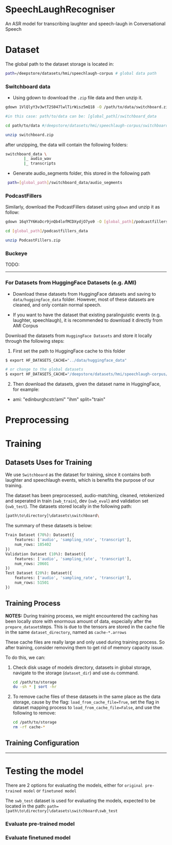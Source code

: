 # SpeechLaughRecogniser
An ASR model for transcribing laughter and speech-laugh in Conversational Speech

# Dataset
The global path to the dataset storage is located in:
```bash
path=/deepstore/datasets/hmi/speechlaugh-corpus # global data path
```

### Switchboard data

- Using gdown to download the `.zip` file data and then unzip it.

```bash
gdown 1VlQlyY3v3wtT2S047lwlTirWisz5mQ18 -O /path/to/data/switchboard.zip

#in this case: path/to/data can be: [global_path]/switchboard_data 

cd path/to/data #/deepstore/datasets/hmi/speechlaugh-corpus/switchboard_data

unzip switchboard.zip
```
after unzipping, the data will contain the following folders:
```bash
switchboard_data \
        |_ audio_wav
        |_ transcripts
```

- Generate audio_segments folder, this stored in the following path
```bash
 path=[global_path]/switchboard_data/audio_segments
```

### PodcastFillers
Similarly, download the PodcastFillers dataset using `gdown` and unzip it as follow:
```bash
gdown 16qY7Y6KoDcr9jnQb4lofMCDXydjO7yo9 -O [global_path]/podcastfillers_data/PodcastFillers.zip

cd [global_path]/podcastfillers_data

unzip PodcastFillers.zip
```
### Buckeye
TODO:

---


<!-- ### VocalSound
- Download the dataset from [VocalSound](https://www.dropbox.com/s/c5ace70qh1vbyzb/vs_release_16k.zip?dl=1) and save it to `path/to/data/vocalsound_data` folder

```bash
wget -O vocalsound_16k.zip https://www.dropbox.com/s/c5ace70qh1vbyzb/vs_release_16k.zip?dl=1

#path=/deepstore/datasets/hmi/speechlaugh-corpus/vocalsound_data

unzip vocalsound_16k.zip
```
- The path to the data would be:
```bash
path=/deepstore/datasets/hmi/speechlaugh-corpus/vocalsound_data/audio_16k
``` -->

### For Datasets from HuggingFace Datasets (e.g. AMI)
- Download these datasets from HuggingFace datasets and saving to `data/huggingface_data` folder. However, most of these datasets are cleaned, and only contain normal speech.

- If you want to have the dataset that existing paralinguistic events (e.g. laughter, speechlaugh), it is recommended to download it directly from AMI Corpus

Download the datasets from `HuggingFace Datasets` and store it locally through the following steps:

1. First set the path to HuggingFace cache to this folder
```bash
$ export HF_DATASETS_CACHE="../data/huggingface_data"

# or change to the global datasets
$ export HF_DATASETS_CACHE="/deepstore/datasets/hmi/speechlaugh-corpus/huggingface_data"

```

2. Then download the datasets, given the dataset name in HuggingFace, for example:
- ami: "edinburghcstr/ami" "ihm" split="train"

# Preprocessing

<!-- 3 seperate datasets, corresponding to 3 types of token using for training and evaluation, they are:
- `switchboard_speech`
```bash
path=/deepstore/datasets/hmi/speechlaugh-corpus/switchboard_data/swb
```

- `switchboard_laugh`
```python
path=/deepstore/datasets/hmi/speechlaugh-corpus/switchboard_data/swb_laugh

"Laughter dataset with `intext = True`": Dataset({
    features: ['audio', 'sampling_rate', 'transcript'],
    num_rows: 6900
})
```

- `switchboard_speechlaugh`
```python
path=/deepstore/datasets/hmi/speechlaugh-corpus/switchboard_data/swb_speechlaugh

"Speech-laugh dataset": Dataset({
    features: ['audio', 'sampling_rate', 'transcript'],
    num_rows: 7672
})
``` -->

# Training

## Datasets Uses for Training

We use `Switchboard` as the dataset for training, since it contains both laughter and speechlaugh events, which is benefits the purpose of our training.

The dataset has been preprocessed, audio-matching, cleaned, retokenized and seperated in train (`swb_train`), dev (`swb_eval`) and validation set (`swb_test`). The datasets stored locally in the following path:
```bash
[path\to\directory]\datasets\switchboard\
```

The summary of these datasets is below:
```python
Train Dataset (70%): Dataset({
    features: ['audio', 'sampling_rate', 'transcript'],
    num_rows: 185402
})
Validation Dataset (10%): Dataset({
    features: ['audio', 'sampling_rate', 'transcript'],
    num_rows: 20601
})
Test Dataset (20%): Dataset({
    features: ['audio', 'sampling_rate', 'transcript'],
    num_rows: 51501
})
```

## Training Process

**NOTES:** During training process, we might encountered the caching has been locally store with enormous amount of data, especially after the `prepare_dataset`steps. This is due to the tensors are stored in the cache file in the same `dataset_directory`, named as `cache-*.arrows`

These cache files are really large and only used during training process. So after training, consider removing them to get rid of memory capacity issue.

To do this, we can:

1. Check disk usage of models directory, datasets in global storage, navigate to the storage (`dataset_dir`) and use `du` command.
    ```bash
    cd /path/to/storage
    du -sh * | sort -hr
    ```

2. To remove cache files of these datasets in the same place as the data storage, cause by the flag: `load_from_cache_file=True`, set the flag in dataset mapping process to `load_from_cache_file=False`, and use the following to remove:
    ```bash
    cd /path/to/storage
    rm -rf cache-*
    ```

## Training Configuration

---
# Testing the model
There are 2 options for evaluating the models, either for `original pre-trained model` or `finetuned model`

The `swb_test` dataset is used for evaluating the models, expected to be located in the path: `path=[path\to\directory]\datasets\switchboard\swb_test`

### Evaluate pre-trained model

### Evaluate finetuned model
